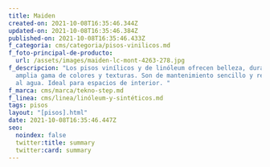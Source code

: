 ```yaml
---
title: Maiden
created-on: 2021-10-08T16:35:46.344Z
updated-on: 2021-10-08T16:35:46.384Z
published-on: 2021-10-08T16:35:46.433Z
f_categoria: cms/categoria/pisos-vinilicos.md
f_foto-principal-de-producto:
  url: /assets/images/maiden-lc-mont-4263-278.jpg
f_descripcion: "Los pisos vinílicos y de linóleum ofrecen belleza, durabilidad y
  amplia gama de colores y texturas. Son de mantenimiento sencillo y resistentes
  al agua. Ideal para espacios de interior. "
f_marca: cms/marca/tekno-step.md
f_linea: cms/linea/linóleum-y-sintéticos.md
tags: pisos
layout: "[pisos].html"
date: 2021-10-08T16:35:46.447Z
seo:
  noindex: false
  twitter:title: summary
  twitter:card: summary
---
```

